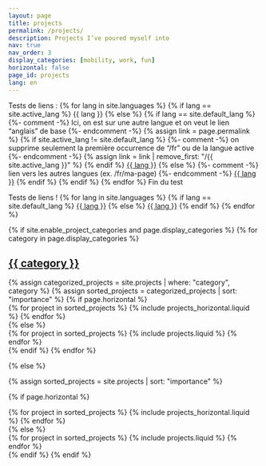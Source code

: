 ```yaml
---
layout: page
title: projects
permalink: /projects/
description: Projects I’ve poured myself into
nav: true
nav_order: 3
display_categories: [mobility, work, fun]
horizontal: false
page_id: projects
lang: en
---
```

Tests de liens :
{% for lang in site.languages %}
  {% if lang == site.active_lang %}
    <span class="active">{{ lang }}</span>
  {% else %}
    {% if lang == site.default_lang %}
      {%- comment -%} Ici, on est sur une autre langue et on veut le lien “anglais” de base {%- endcomment -%}
      {% assign link = page.permalink %}
      {% if site.active_lang != site.default_lang %}
        {%- comment -%} on supprime seulement la première occurrence de “/fr” ou de la langue active {%- endcomment -%}
        {% assign link = link | remove_first: "/{{ site.active_lang }}" %}
      {% endif %}
      <a href="{{ link }}">{{ lang }}</a>
    {% else %}
      {%- comment -%} lien vers les autres langues (ex. /fr/ma-page) {%- endcomment -%}
      <a href="/{{ lang }}{{ page.permalink }}">{{ lang }}</a>
    {% endif %}
  {% endif %}
{% endfor %}
Fin du test

Tests de liens !
{% for lang in site.languages %}
    {% if lang == site.default_lang %}
<a href=" {{ page.url }}">{{ lang }}</a>
    {% else %}
<a href="/{{ lang }}{{ page.url }}">{{ lang }}</a>
    {% endif %}
{% endfor %}

<!-- pages/projects.md -->
<div class="projects">
{% if site.enable_project_categories and page.display_categories %}
  <!-- Display categorized projects -->
  {% for category in page.display_categories %}
  <a id="{{ category }}" href=".#{{ category }}">
    <h2 class="category">{{ category }}</h2>
  </a>
  {% assign categorized_projects = site.projects | where: "category", category %}
  {% assign sorted_projects = categorized_projects | sort: "importance" %}
  <!-- Generate cards for each project -->
  {% if page.horizontal %}
  <div class="container">
    <div class="row row-cols-1 row-cols-md-2">
    {% for project in sorted_projects %}
      {% include projects_horizontal.liquid %}
    {% endfor %}
    </div>
  </div>
  {% else %}
  <div class="row row-cols-1 row-cols-md-3">
    {% for project in sorted_projects %}
      {% include projects.liquid %}
    {% endfor %}
  </div>
  {% endif %}
  {% endfor %}

{% else %}

<!-- Display projects without categories -->

{% assign sorted_projects = site.projects | sort: "importance" %}

  <!-- Generate cards for each project -->

{% if page.horizontal %}

  <div class="container">
    <div class="row row-cols-1 row-cols-md-2">
    {% for project in sorted_projects %}
      {% include projects_horizontal.liquid %}
    {% endfor %}
    </div>
  </div>
  {% else %}
  <div class="row row-cols-1 row-cols-md-3">
    {% for project in sorted_projects %}
      {% include projects.liquid %}
    {% endfor %}
  </div>
  {% endif %}
{% endif %}
</div>
